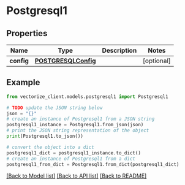 # Postgresql1


## Properties

Name | Type | Description | Notes
------------ | ------------- | ------------- | -------------
**config** | [**POSTGRESQLConfig**](POSTGRESQLConfig.md) |  | [optional] 

## Example

```python
from vectorize_client.models.postgresql1 import Postgresql1

# TODO update the JSON string below
json = "{}"
# create an instance of Postgresql1 from a JSON string
postgresql1_instance = Postgresql1.from_json(json)
# print the JSON string representation of the object
print(Postgresql1.to_json())

# convert the object into a dict
postgresql1_dict = postgresql1_instance.to_dict()
# create an instance of Postgresql1 from a dict
postgresql1_from_dict = Postgresql1.from_dict(postgresql1_dict)
```
[[Back to Model list]](../README.md#documentation-for-models) [[Back to API list]](../README.md#documentation-for-api-endpoints) [[Back to README]](../README.md)


